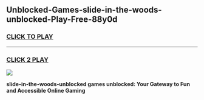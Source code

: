 
## Unblocked-Games-slide-in-the-woods-unblocked-Play-Free-88y0d
<h3>
<a href="https://premium76.site?title=slide-in-the-woods-unblocked&ref=18A1">CLICK TO PLAY</a></h3>
<hr>

<h3>
<a href="https://premium76.site?title=slide-in-the-woods-unblocked&ref=18A1">CLICK 2 PLAY</a>
  
</h3>

<a href="https://premium76.site?title=slide-in-the-woods-unblocked&ref=18A1"><img src="https://clearcache.store/games.png"></a>


**slide-in-the-woods-unblocked games unblocked: Your Gateway to Fun and Accessible Online Gaming**
